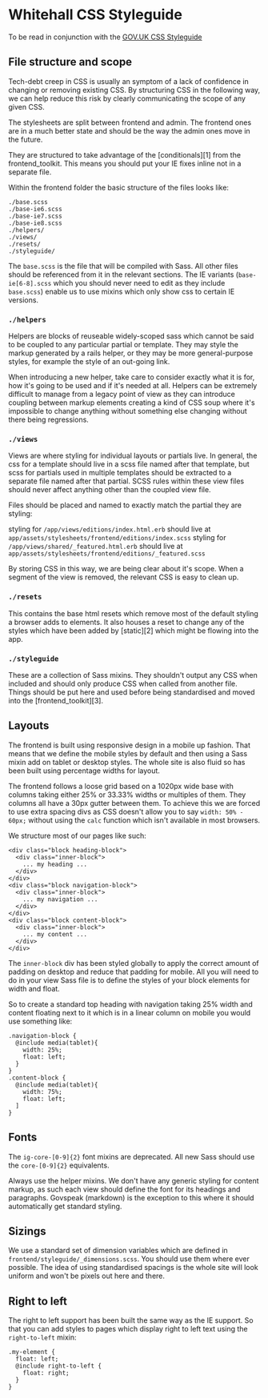 # Whitehall CSS Styleguide

To be read in conjunction with the [GOV.UK CSS Styleguide](https://github.com/alphagov/styleguides/blob/master/css.md)

## File structure and scope

Tech-debt creep in CSS is usually an symptom of a lack of confidence in changing or removing existing CSS. By structuring CSS in the following way, we can help reduce this risk by clearly communicating the scope of any given CSS.

The stylesheets are split between frontend and admin. The frontend ones are in a much better state and should be the way the admin ones move in the future.

They are structured to take advantage of the [conditionals][1] from the frontend_toolkit. This means you should put your IE fixes inline not in a separate file.

Within the frontend folder the basic structure of the files looks like:

    ./base.scss
    ./base-ie6.scss
    ./base-ie7.scss
    ./base-ie8.scss
    ./helpers/
    ./views/
    ./resets/
    ./styleguide/


The `base.scss` is the file that will be compiled with Sass.
All other files should be referenced from it in the relevant sections.
The IE variants (`base-ie[6-8].scss` which you should never need to edit as they include `base.scss`) enable us to use mixins which only show css to certain IE versions.


### `./helpers`

Helpers are blocks of reuseable widely-scoped sass which cannot be said to be coupled to any particular partial or template. They may style the markup generated by a rails helper, or they may be more general-purpose styles, for example the style of an out-going link.

When introducing a new helper, take care to consider exactly what it is for, how it's going to be used and if it's needed at all. Helpers can be extremely difficult to manage from a legacy point of view as they can introduce coupling between markup elements creating a kind of CSS soup where it's impossible to change anything without something else changing without there being regressions.

### `./views`

Views are where styling for individual layouts or partials live. In general, the css for a template should live in a scss file named after that template, but scss for partials used in multiple templates should be extracted to a separate file named after that partial. SCSS rules within these view files should never affect anything other than the coupled view file.

Files should be placed and named to exactly match the partial they are styling:

styling for `/app/views/editions/index.html.erb` should live at `app/assets/stylesheets/frontend/editions/index.scss`
styling for `/app/views/shared/_featured.html.erb` should live at `app/assets/stylesheets/frontend/editions/_featured.scss`

By storing CSS in this way, we are being clear about it's scope. When a segment of the view is removed, the relevant CSS is easy to clean up.

### `./resets`

This contains the base html resets which remove most of the default styling a browser adds to elements. It also houses a reset to change any of the styles which have been added by [static][2] which might be flowing into the app.

### `./styleguide`

These are a collection of Sass mixins. They shouldn't output any CSS when included and should only produce CSS when called from another file. Things should be put here and used before being standardised and moved into the [frontend_toolkit][3].

## Layouts

The frontend is built using responsive design in a mobile up fashion. That means that we define the mobile styles by default and then using a Sass mixin add on tablet or desktop styles. The whole site is also fluid so has been built using percentage widths for layout.

The frontend follows a loose grid based on a 1020px wide base with columns taking either 25% or 33.33% widths or multiples of them. They columns all have a 30px gutter between them. To achieve this we are forced to use extra spacing divs as CSS doesn't allow you to say `width: 50% - 60px;` without using the `calc` function which isn't available in most browsers.

We structure most of our pages like such:

    <div class="block heading-block">
      <div class="inner-block">
        ... my heading ...
      </div>
    </div>
    <div class="block navigation-block">
      <div class="inner-block">
        ... my navigation ...
      </div>
    </div>
    <div class="block content-block">
      <div class="inner-block">
        ... my content ...
      </div>
    </div>

The `inner-block` div has been styled globally to apply the correct amount of padding on desktop and reduce that padding for mobile. All you will need to do in your view Sass file is to define the styles of your block elements for width and float.

So to create a standard top heading with navigation taking 25% width and content floating next to it which is in a linear column on mobile you would use something like:

    .navigation-block {
      @include media(tablet){
        width: 25%;
        float: left;
      }
    }
    .content-block {
      @include media(tablet){
        width: 75%;
        float: left;
      ]
    }

## Fonts

The `ig-core-[0-9]{2}` font mixins are deprecated. All new Sass should use the `core-[0-9]{2}` equivalents.

Always use the helper mixins. We don't have any generic styling for content markup, as such each view should define the font for its headings and paragraphs. Govspeak (markdown) is the exception to this where it should automatically get standard styling.

## Sizings

We use a standard set of dimension variables which are defined in `frontend/styleguide/_dimensions.scss`. You should use them where ever possible. The idea of using standardised spacings is the whole site will look uniform and won't be pixels out here and there.

## Right to left

The right to left support has been built the same way as the IE support. So that you can add styles to pages which display right to left text using the `right-to-left` mixin:

    .my-element {
      float: left;
      @include right-to-left {
        float: right;
      }
    }
